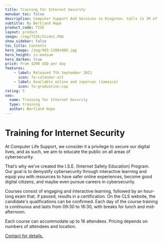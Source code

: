 ```yaml
---
title: Training for Internet Security
menubar_toc: false
description: Computer Support And Services in Kingston. Calls in JM office hours only please.
subtitle: By Bertland Hope
product_code: TISE
layout: product
image: /img/TISE/Slide1.PNG
show_sidebar: false
toc_title: Contents
hero_image: /img/903-1200x800.jpg
hero_height: is-medium
hero_darken: true
price: From $200 USD per day
features:
    - label: Released 7th September 2021 
      icon: fa-calendar-alt
    - label: Available online and inperson (Jamaica)
      icon: fa-graduation-cap
rating: 5
seo:
  name: Training for Internet Security
  type: training
  author: Bertland Hope
---
```


# Training for Internet Security

At Computer Life Support, we consider it a privilege to secure our digital lives, and as such, we aim to educate the public on all areas of cybersecurity.

That’s why we’ve created the I.S.E. (Internet Safety Education) Program. Our goal is to demystify cybersecurity through interactive learning and equip you with resources to have safer online experiences, become good digital citizens, and maybe even pursue careers in cybersecurity.

Courses consist of engaging and interactive learning, followed by an hour-long exam that, if passed, results in a certification. On the CLS website, the candidate's qualifications can be confirmed.
Each day of the course training is continuous and lasts from 09:30 to 16:30, with breaks for lunch and mid-afternoon.

Each course can accommodate up to 16 attendees. Pricing depends on numbers of attendees and location.

<div class="buttons is-centered">
<a href="/connect/" class="button is-info" target="_blank">Contact for details.</a>
</div>

